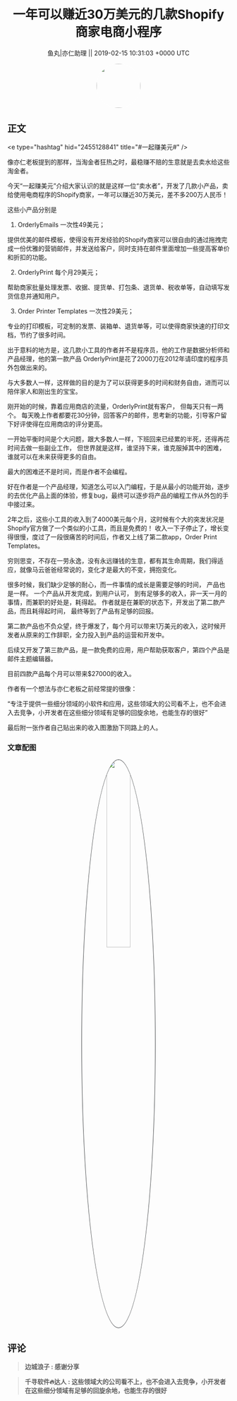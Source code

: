 <h1 align="center">一年可以赚近30万美元的几款Shopify商家电商小程序</h1>




<p align="center">
    <a>鱼丸|亦仁助理 || 2019-02-15 10:31:03 &#43;0000 UTC</a>
</p>

<div align="center">
    <img src="https://images.zsxq.com/FtTHJfWYtR2To4jzwGiUQdhHaRRa?e=1590940799&amp;token=kIxbL07-8jAj8w1n4s9zv64FuZZNEATmlU_Vm6zD:AMY_BShrw-7TP6Fmqq7D-Deyytw=" width="100" height="100" style="border:1px solid;border-radius:50%; color:#ffffff"/>
</div>




## 正文

<div>
&lt;e type=&#34;hashtag&#34; hid=&#34;2455128841&#34; title=&#34;#一起赚美元#&#34; /&gt; 

像亦仁老板提到的那样，当淘金者狂热之时，最稳赚不赔的生意就是去卖水给这些淘金者。 

今天“一起赚美元”介绍大家认识的就是这样一位“卖水者”，开发了几款小产品，卖给使用电商程序的Shopify商家，一年可以赚近30万美元，差不多200万人民币！

这些小产品分别是

1. OrderlyEmails 一次性49美元；

提供优美的邮件模板，使得没有开发经验的Shopify商家可以很自由的通过拖拽完成一份优雅的营销邮件，并发送给客户，同时支持在邮件里面增加一些提高客单价和折扣的功能。 

2. OrderlyPrint 每个月29美元；

帮助商家批量处理发票、收据、提货单、打包条、退货单、税收单等，自动填写发货信息并通知用户。

3. Order Printer Templates 一次性29美元；

专业的打印模板，可定制的发票、装箱单、退货单等，可以使得商家快速的打印文档，节约了很多时间。

出于意料的地方是，这几款小工具的作者并不是程序员，他的工作是数据分析师和产品经理，他的第一款产品 OrderlyPrint是花了2000刀在2012年请印度的程序员外包做出来的。 

与大多数人一样，这样做的目的是为了可以获得更多的时间和财务自由，进而可以陪伴家人和刚出生的宝宝。 

刚开始的时候，靠着应用商店的流量，OrderlyPrint就有客户， 但每天只有一两个。 每天晚上作者都要花30分钟，回答客户的邮件，思考新的功能，引导客户留下好评使得在应用商店的评分更高。 

一开始平衡时间是个大问题，跟大多数人一样，下班回来已经累的半死，还得再花时间去做一些副业工作， 但世界就是这样，谁坚持下来，谁克服掉其中的困难，谁就可以在未来获得更多的自由。 

最大的困难还不是时间，而是作者不会编程。 

好在作者是一个产品经理，知道怎么可以入门编程，于是从最小的功能开始，逐步的去优化产品上面的体验，修复bug，最终可以逐步将产品的编程工作从外包的手中接过来。 

2年之后，这些小工具的收入到了4000美元每个月，这时候有个大的突发状况是Shopify官方做了一个类似的小工具，而且是免费的！ 收入一下子停止了，增长变得很慢，度过了一段很痛苦的时间后，作者又上线了第二款app，Order Print Templates。

穷则思变，不存在一劳永逸，没有永远赚钱的生意，都有其生命周期，我们得适应，就像马云爸爸经常说的，变化才是最大的不变，拥抱变化。

很多时候，我们缺少足够的耐心，而一件事情的成长是需要足够的时间， 产品也是一样。 一个产品从开发完成，到用户认可， 到有足够多的收入，非一天一月的事情，而兼职的好处是，耗得起。 作者就是在兼职的状态下，开发出了第二款产品，而且耗得起时间， 最终等到了产品有足够的回报。 

第二款产品也不负众望，终于爆发了，每个月可以带来1万美元的收入，这时候开发者从原来的工作辞职，全力投入到产品的运营和开发中。 

后续又开发了第三款产品，是一款免费的应用，用户帮助获取客户，第四个产品是邮件主题编辑器。 

目前四款产品每个月可以带来$27000的收入。 

作者有一个想法与亦仁老板之前经常提的很像：

“专注于提供一些细分领域的小软件和应用，这些领域大的公司看不上，也不会进入去竞争，小开发者在这些细分领域有足够的回旋余地，也能生存的很好”

最后附一张作者自己贴出来的收入图激励下同路上的人。
</div>

### 文章配图

<div class="image" align="center">

<img src="https://images.zsxq.com/FvufS9O9khcUb_2i7eNLEbZK0w_Y?e=1590940799&amp;token=kIxbL07-8jAj8w1n4s9zv64FuZZNEATmlU_Vm6zD:UmJkt2kCVC-OWIh8bt9ECDSnikI=" width="33%" height="33%" style="border:1px solid;border-radius:50%; color:#3c3f41"/>

</div>


## 评论

<div align="left">
<div>

<blockquote >
<span> <strong>边城浪子 : 感谢分享 </strong></span>
</blockquote>

<blockquote >
<span> <strong>千寻软件🔥达人 : 这些领域大的公司看不上，也不会进入去竞争，小开发者在这些细分领域有足够的回旋余地，也能生存的很好 </strong></span>
</blockquote>

</div>
</div>